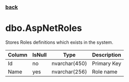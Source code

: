 ﻿### [back](../index.md)

# dbo.AspNetRoles

Stores Roles definitions which exists in the system.

| Column           | IsNull | Type          | Description          |
|------------------|--------|---------------|----------------------|
| Id               | no     | nvarchar(450) | Primary Key          |
| Name             | yes    | nvarchar(256) | Role name            |

